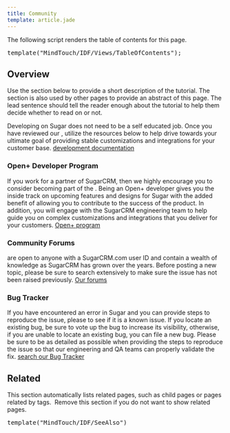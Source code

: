 ```yaml
---
title: Community
template: article.jade
---
```


<div class="container">
  <p class="comment">The following script renders the table of contents for this page.</p>
  <pre class="script">template("MindTouch/IDF/Views/TableOfContents");</pre>
  <h2>Overview</h2>
  <p class="comment">Use the section below to provide a short description of the tutorial. The section is also used by other pages to provide an abstract of this page. The lead sentence should tell the reader enough about the tutorial to help them decide whether to read on or not.</p>
  <p>
    Developing on Sugar does not need to be a self educated job. Once you have reviewed our , utilize the resources below to help drive towards your ultimate goal of providing stable customizations and integrations for your customer base.
    <a title="01_Get_Started/03_Developers/01_Documentations" href="//01_Get_Started/03_Developers/01_Documentation">development documentation</a>
  </p>
  <h3>Open+ Developer Program</h3>
  <p>
    If you work for a partner of SugarCRM, then we highly encourage you to consider becoming part of the . Being an Open+ developer gives you the inside track on upcoming features and designs for Sugar with the added benefit of allowing you to contribute to the success of the product. In addition, you will engage with the SugarCRM engineering team to help guide you on complex customizations and integrations that you deliver for your customers.
    <a href="http://www.sugarcrm.com/partner/sugarcrm-open-partner-program" title="http://www.sugarcrm.com/partner/sugarcrm-open-partner-program" class=" external">Open+ program</a>
  </p>
  <h3>Community Forums</h3>
  <p>
    are open to anyone with a SugarCRM.com user ID and contain a wealth of knowledge as SugarCRM has grown over the years. Before posting a new topic, please be sure to search extensively to make sure the issue has not been raised previously.
    <a class="external" href="http://www.sugarcrm.com/forums" title="http://www.sugarcrm.com/forums">Our forums</a>
  </p>
  <h3>Bug Tracker</h3>
  <p>
    If you have encountered an error in Sugar and you can provide steps to reproduce the issue, please  to see if it is a known issue. If you locate an existing bug, be sure to vote up the bug to increase its visibility, otherwise, if you are unable to locate an existing bug, you can file a new bug. Please be sure to be as detailed as possible when providing the steps to reproduce the issue so that our engineering and QA teams can properly validate the fix.
    <a class="external" href="http://www.sugarcrm.com/crm/support/bugs.html" title="http://www.sugarcrm.com/crm/support/bugs.html">search our Bug Tracker</a>
  </p>
  <h2>Related</h2>
  <p class="comment">This section automatically lists related pages, such as child pages or pages related by tags.  Remove this section if you do not want to show related pages.</p>
  <pre class="script">template("MindTouch/IDF/SeeAlso")</pre>
  <br/>
</div>